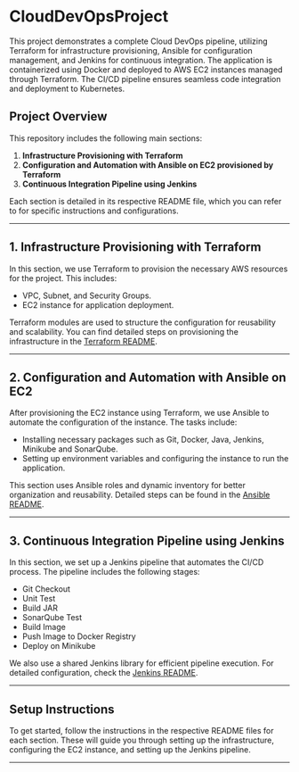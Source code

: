 # CloudDevOpsProject

This project demonstrates a complete Cloud DevOps pipeline, utilizing Terraform for infrastructure provisioning, Ansible for configuration management, and Jenkins for continuous integration. The application is containerized using Docker and deployed to AWS EC2 instances managed through Terraform. The CI/CD pipeline ensures seamless code integration and deployment to Kubernetes.

## Project Overview

This repository includes the following main sections:
1. **Infrastructure Provisioning with Terraform**
2. **Configuration and Automation with Ansible on EC2 provisioned by Terraform**
3. **Continuous Integration Pipeline using Jenkins**

Each section is detailed in its respective README file, which you can refer to for specific instructions and configurations.

---

## 1. Infrastructure Provisioning with Terraform

In this section, we use Terraform to provision the necessary AWS resources for the project. This includes:

- VPC, Subnet, and Security Groups.
- EC2 instance for application deployment.

Terraform modules are used to structure the configuration for reusability and scalability. You can find detailed steps on provisioning the infrastructure in the [Terraform README](./Terraform/README.md).

---

## 2. Configuration and Automation with Ansible on EC2

After provisioning the EC2 instance using Terraform, we use Ansible to automate the configuration of the instance. The tasks include:

- Installing necessary packages such as Git, Docker, Java, Jenkins, Minikube and SonarQube.
- Setting up environment variables and configuring the instance to run the application.

This section uses Ansible roles and dynamic inventory for better organization and reusability. Detailed steps can be found in the [Ansible README](./Ansible/README.md).

---

## 3. Continuous Integration Pipeline using Jenkins

In this section, we set up a Jenkins pipeline that automates the CI/CD process. The pipeline includes the following stages:

- Git Checkout
- Unit Test
- Build JAR
- SonarQube Test
- Build Image
- Push Image to Docker Registry
- Deploy on Minikube

We also use a shared Jenkins library for efficient pipeline execution. For detailed configuration, check the [Jenkins README](./Jenkins/README.md).

---

## Setup Instructions

To get started, follow the instructions in the respective README files for each section. These will guide you through setting up the infrastructure, configuring the EC2 instance, and setting up the Jenkins pipeline.

---
